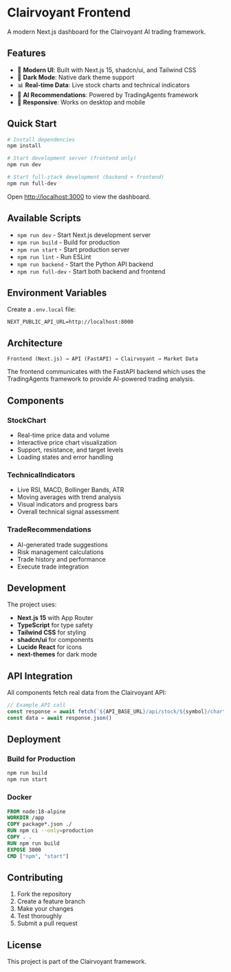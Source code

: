 # Clairvoyant Frontend

A modern Next.js dashboard for the Clairvoyant AI trading framework.

## Features

- 🎨 **Modern UI**: Built with Next.js 15, shadcn/ui, and Tailwind CSS
- 🌙 **Dark Mode**: Native dark theme support
- 📊 **Real-time Data**: Live stock charts and technical indicators
- 🤖 **AI Recommendations**: Powered by TradingAgents framework
- 📱 **Responsive**: Works on desktop and mobile

## Quick Start

```bash
# Install dependencies
npm install

# Start development server (frontend only)
npm run dev

# Start full-stack development (backend + frontend)
npm run full-dev
```

Open [http://localhost:3000](http://localhost:3000) to view the dashboard.

## Available Scripts

- `npm run dev` - Start Next.js development server
- `npm run build` - Build for production
- `npm run start` - Start production server
- `npm run lint` - Run ESLint
- `npm run backend` - Start the Python API backend
- `npm run full-dev` - Start both backend and frontend

## Environment Variables

Create a `.env.local` file:

```env
NEXT_PUBLIC_API_URL=http://localhost:8000
```

## Architecture

```
Frontend (Next.js) → API (FastAPI) → Clairvoyant → Market Data
```

The frontend communicates with the FastAPI backend which uses the TradingAgents framework to provide AI-powered trading analysis.

## Components

### StockChart
- Real-time price data and volume
- Interactive price chart visualization
- Support, resistance, and target levels
- Loading states and error handling

### TechnicalIndicators
- Live RSI, MACD, Bollinger Bands, ATR
- Moving averages with trend analysis
- Visual indicators and progress bars
- Overall technical signal assessment

### TradeRecommendations
- AI-generated trade suggestions
- Risk management calculations
- Trade history and performance
- Execute trade integration

## Development

The project uses:
- **Next.js 15** with App Router
- **TypeScript** for type safety
- **Tailwind CSS** for styling
- **shadcn/ui** for components
- **Lucide React** for icons
- **next-themes** for dark mode

## API Integration

All components fetch real data from the Clairvoyant API:

```typescript
// Example API call
const response = await fetch(`${API_BASE_URL}/api/stock/${symbol}/chart`)
const data = await response.json()
```

## Deployment

### Build for Production

```bash
npm run build
npm run start
```

### Docker

```dockerfile
FROM node:18-alpine
WORKDIR /app
COPY package*.json ./
RUN npm ci --only=production
COPY . .
RUN npm run build
EXPOSE 3000
CMD ["npm", "start"]
```

## Contributing

1. Fork the repository
2. Create a feature branch
3. Make your changes
4. Test thoroughly
5. Submit a pull request

## License

This project is part of the Clairvoyant framework.
